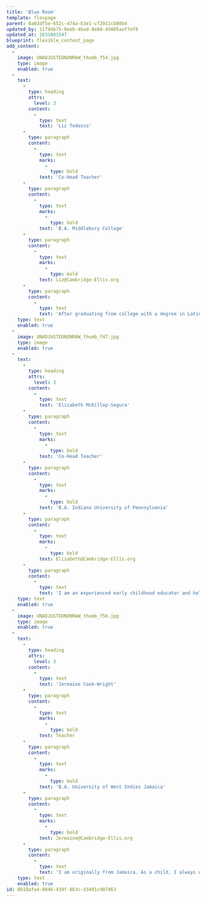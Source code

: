 ```yaml
---
title: 'Blue Room'
template: flexpage
parent: 8a03df5e-652c-474a-b3e1-cf2911cb00b4
updated_by: 1179db75-8eeb-4bad-8e60-d5005aef7ef8
updated_at: 1631801547
blueprint: flexible_content_page
add_content:
  -
    image: UNADJUSTEDNONRAW_thumb_f54.jpg
    type: image
    enabled: true
  -
    text:
      -
        type: heading
        attrs:
          level: 3
        content:
          -
            type: text
            text: 'Liz Tedesco'
      -
        type: paragraph
        content:
          -
            type: text
            marks:
              -
                type: bold
            text: 'Co-Head Teacher'
      -
        type: paragraph
        content:
          -
            type: text
            marks:
              -
                type: bold
            text: 'B.A. Middlebury College'
      -
        type: paragraph
        content:
          -
            type: text
            marks:
              -
                type: bold
            text: Liz@Cambridge-Ellis.org
      -
        type: paragraph
        content:
          -
            type: text
            text: 'After graduating from college with a degree in Latin American Studies/Spanish, I spent two years working as an AmeriCorps volunteer in the Addison County Child Care Services Office. Since then, I have happily taught in toddler and preschool classrooms in schools in Vermont, Colorado, and Massachusetts. I began teaching at CES in 2012, and I feel very fortunate to be working with the children and families we serve in such a diverse community. In my spare time, I love to spend time outside, read, and go on adventures both near and far.'
    type: text
    enabled: true
  -
    image: UNADJUSTEDNONRAW_thumb_f47.jpg
    type: image
    enabled: true
  -
    text:
      -
        type: heading
        attrs:
          level: 3
        content:
          -
            type: text
            text: 'Elizabeth McKillop-Segura'
      -
        type: paragraph
        content:
          -
            type: text
            marks:
              -
                type: bold
            text: 'Co-Head Teacher'
      -
        type: paragraph
        content:
          -
            type: text
            marks:
              -
                type: bold
            text: 'B.A. Indiana University of Pennsylvania'
      -
        type: paragraph
        content:
          -
            type: text
            marks:
              -
                type: bold
            text: Elizabeth@Cambridge-Ellis.org
      -
        type: paragraph
        content:
          -
            type: text
            text: 'I am an experienced early childhood educator and hold a degree in Health and Human Services, with a major in Child and Family Studies. For the past 8 years I served as director of an Early Childhood Program and prior to that also taught for 8 years. I am excited about joining the Blue Room and continuing arts integration in play-based teaching at CES!'
    type: text
    enabled: true
  -
    image: UNADJUSTEDNONRAW_thumb_f56.jpg
    type: image
    enabled: true
  -
    text:
      -
        type: heading
        attrs:
          level: 3
        content:
          -
            type: text
            text: 'Jermaine Cook-Wright'
      -
        type: paragraph
        content:
          -
            type: text
            marks:
              -
                type: bold
            text: Teacher
      -
        type: paragraph
        content:
          -
            type: text
            marks:
              -
                type: bold
            text: 'B.A. University of West Indies Jamaica'
      -
        type: paragraph
        content:
          -
            type: text
            marks:
              -
                type: bold
            text: Jermaine@Cambridge-Ellis.org
      -
        type: paragraph
        content:
          -
            type: text
            text: 'I am originally from Jamaica. As a child, I always wanted to join the military, but after a summer of helping a friend who owned a preschool, I found my true calling. I became a preschool teacher in Jamaica in 1997 before moving to the US before the birth of my first daughter. I joined the teaching team at Cambridge-Ellis in 1999. I love being a preschool teacher, and I truly think it’s the best job in the world. I have been married for over two decades, and I have 3 daughters who have all gone to Cambridge-Ellis.'
    type: text
    enabled: true
id: 8818afa4-8046-439f-8b3c-d3491c907d63
---
```

